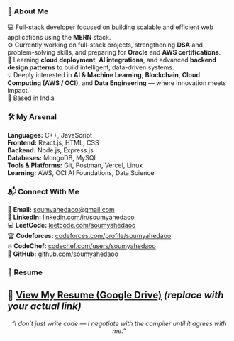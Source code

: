 ### 🧠 About Me  
💻 Full-stack developer focused on building scalable and efficient web applications using the **MERN** stack.  
⚙️ Currently working on full-stack projects, strengthening **DSA** and problem-solving skills, and preparing for **Oracle** and **AWS certifications**.  
🌱 Learning **cloud deployment**, **AI integrations**, and advanced **backend design patterns** to build intelligent, data-driven systems.  
💡 Deeply interested in **AI & Machine Learning**, **Blockchain**, **Cloud Computing (AWS / OCI)**, and **Data Engineering** — where innovation meets impact.  
📍 Based in India  

### 🛠️ My Arsenal  
**Languages:** C++, JavaScript  
**Frontend:** React.js, HTML, CSS  
**Backend:** Node.js, Express.js  
**Databases:** MongoDB, MySQL  
**Tools & Platforms:** Git, Postman, Vercel, Linux  
**Learning:** AWS, OCI AI Foundations, Data Science  

### 📬 Connect With Me  
📧 **Email:** [soumyahedaoo@gmail.com](mailto:soumyahedaoo77@gmail.com)  
🔗 **LinkedIn:** [linkedin.com/in/soumyahedaoo](https://www.linkedin.com/in/soumya-hedaoo-973a2422a/)  
💻 **LeetCode:** [leetcode.com/soumyahedaoo](https://leetcode.com/u/Variable07/)  
🏆 **Codeforces:** [codeforces.com/profile/soumyahedaoo](https://codeforces.com/profile/Soumya07)  
🔥 **CodeChef:** [codechef.com/users/soumyahedaoo](https://www.codechef.com/users/variable_07)  
📂 **GitHub:** [github.com/soumyahedaoo](https://github.com/Variable07)  

### 📄 Resume  
📎 [View My Resume (Google Drive)](https://drive.google.com/) *(replace with your actual link)*  
---
<p align="center">
 <em>“I don’t just write code — I negotiate with the compiler until it agrees with me.”</em>
</p>

